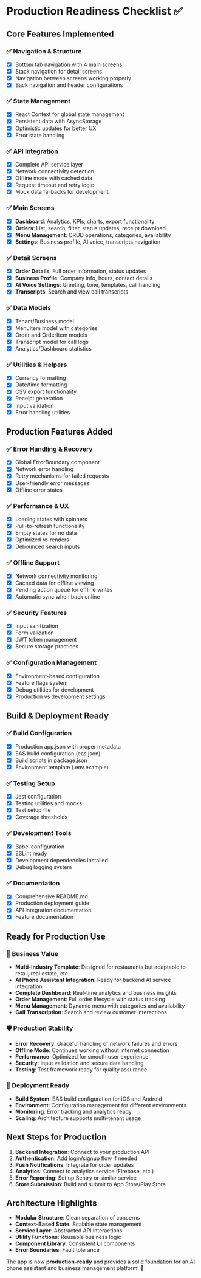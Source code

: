 # Production Readiness Checklist ✅

## Core Features Implemented

### ✅ Navigation & Structure
- [x] Bottom tab navigation with 4 main screens
- [x] Stack navigation for detail screens
- [x] Navigation between screens working properly
- [x] Back navigation and header configurations

### ✅ State Management
- [x] React Context for global state management
- [x] Persistent data with AsyncStorage
- [x] Optimistic updates for better UX
- [x] Error state handling

### ✅ API Integration
- [x] Complete API service layer
- [x] Network connectivity detection
- [x] Offline mode with cached data
- [x] Request timeout and retry logic
- [x] Mock data fallbacks for development

### ✅ Main Screens
- [x] **Dashboard**: Analytics, KPIs, charts, export functionality
- [x] **Orders**: List, search, filter, status updates, receipt download
- [x] **Menu Management**: CRUD operations, categories, availability
- [x] **Settings**: Business profile, AI voice, transcripts navigation

### ✅ Detail Screens
- [x] **Order Details**: Full order information, status updates
- [x] **Business Profile**: Company info, hours, contact details
- [x] **AI Voice Settings**: Greeting, tone, templates, call handling
- [x] **Transcripts**: Search and view call transcripts

### ✅ Data Models
- [x] Tenant/Business model
- [x] MenuItem model with categories
- [x] Order and OrderItem models
- [x] Transcript model for call logs
- [x] Analytics/Dashboard statistics

### ✅ Utilities & Helpers
- [x] Currency formatting
- [x] Date/time formatting
- [x] CSV export functionality
- [x] Receipt generation
- [x] Input validation
- [x] Error handling utilities

## Production Features Added

### ✅ Error Handling & Recovery
- [x] Global ErrorBoundary component
- [x] Network error handling
- [x] Retry mechanisms for failed requests
- [x] User-friendly error messages
- [x] Offline error states

### ✅ Performance & UX
- [x] Loading states with spinners
- [x] Pull-to-refresh functionality
- [x] Empty states for no data
- [x] Optimized re-renders
- [x] Debounced search inputs

### ✅ Offline Support
- [x] Network connectivity monitoring
- [x] Cached data for offline viewing
- [x] Pending action queue for offline writes
- [x] Automatic sync when back online

### ✅ Security Features
- [x] Input sanitization
- [x] Form validation
- [x] JWT token management
- [x] Secure storage practices

### ✅ Configuration Management
- [x] Environment-based configuration
- [x] Feature flags system
- [x] Debug utilities for development
- [x] Production vs development settings

## Build & Deployment Ready

### ✅ Build Configuration
- [x] Production app.json with proper metadata
- [x] EAS build configuration (eas.json)
- [x] Build scripts in package.json
- [x] Environment template (.env.example)

### ✅ Testing Setup
- [x] Jest configuration
- [x] Testing utilities and mocks
- [x] Test setup file
- [x] Coverage thresholds

### ✅ Development Tools
- [x] Babel configuration
- [x] ESLint ready
- [x] Development dependencies installed
- [x] Debug logging system

### ✅ Documentation
- [x] Comprehensive README.md
- [x] Production deployment guide
- [x] API integration documentation
- [x] Feature documentation

## Ready for Production Use

### 🎯 Business Value
- **Multi-Industry Template**: Designed for restaurants but adaptable to retail, real estate, etc.
- **AI Phone Assistant Integration**: Ready for backend AI service integration
- **Complete Dashboard**: Real-time analytics and business insights
- **Order Management**: Full order lifecycle with status tracking
- **Menu Management**: Dynamic menu with categories and availability
- **Call Transcription**: Search and review customer interactions

### 🛡️ Production Stability
- **Error Recovery**: Graceful handling of network failures and errors
- **Offline Mode**: Continues working without internet connection
- **Performance**: Optimized for smooth user experience
- **Security**: Input validation and secure data handling
- **Testing**: Test framework ready for quality assurance

### 🚀 Deployment Ready
- **Build System**: EAS build configuration for iOS and Android
- **Environment**: Configuration management for different environments
- **Monitoring**: Error tracking and analytics ready
- **Scaling**: Architecture supports multi-tenant usage

## Next Steps for Production

1. **Backend Integration**: Connect to your production API
2. **Authentication**: Add login/signup flow if needed
3. **Push Notifications**: Integrate for order updates
4. **Analytics**: Connect to analytics service (Firebase, etc.)
5. **Error Reporting**: Set up Sentry or similar service
6. **Store Submission**: Build and submit to App Store/Play Store

## Architecture Highlights

- **Modular Structure**: Clean separation of concerns
- **Context-Based State**: Scalable state management
- **Service Layer**: Abstracted API interactions
- **Utility Functions**: Reusable business logic
- **Component Library**: Consistent UI components
- **Error Boundaries**: Fault tolerance

The app is now **production-ready** and provides a solid foundation for an AI phone assistant and business management platform! 🎉

